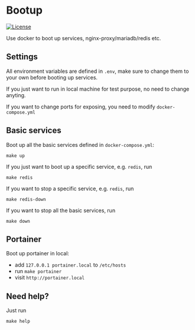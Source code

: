 # Bootup

[![License](https://img.shields.io/github/license/dakalab/bootup.svg)](https://github.com/dakalab/bootup)

Use docker to boot up services, nginx-proxy/mariadb/redis etc.

## Settings

All environment variables are defined in `.env`, make sure to change them to your own before booting up services.

If you just want to run in local machine for test purpose, no need to change anyting.

If you want to change ports for exposing, you need to modify `docker-compose.yml`

## Basic services

Boot up all the basic services defined in `docker-compose.yml`:

```
make up
```

If you just want to boot up a specific service, e.g. `redis`, run

```
make redis
```

If you want to stop a specific service, e.g. `redis`, run

```
make redis-down
```

If you want to stop all the basic services, run

```
make down
```

## Portainer

Boot up portainer in local:

- add `127.0.0.1 portainer.local` to `/etc/hosts`
- run `make portainer`
- visit `http://portainer.local`

## Need help?

Just run

```
make help
```

